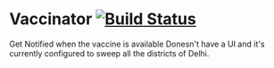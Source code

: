 # Vaccinator [![Build Status](https://app.bitrise.io/app/656efa5dade5b2cc/status.svg?token=ckDWfessi46B8iY9hjTmCA&branch=master)](https://app.bitrise.io/app/656efa5dade5b2cc)


Get Notified when the vaccine is available
Donesn't have a UI and it's currently configured to sweep all the districts of Delhi.
